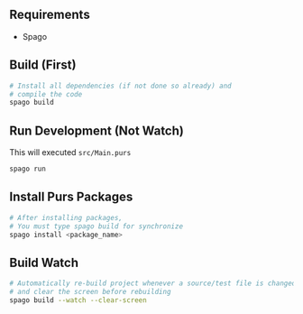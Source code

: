 
## Requirements
- Spago

## Build (First)
```sh
# Install all dependencies (if not done so already) and
# compile the code
spago build
```

## Run Development (Not Watch)
This will executed `src/Main.purs`

```sh
spago run
```

## Install Purs Packages
```sh
# After installing packages,
# You must type spago build for synchronize
spago install <package_name>
```

## Build Watch
```sh
# Automatically re-build project whenever a source/test file is changed/saved
# and clear the screen before rebuilding
spago build --watch --clear-screen
```